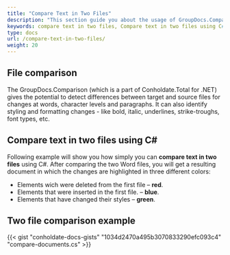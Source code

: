 ```yaml
---
title: "Compare Text in Two Files"
description: "This section guide you about the usage of GroupDocs.Comparison API which is a part of Conholdate.Total for .NET, can compare text in two files"
keywords: compare text in two files, Compare text in two files using C#
type: docs
url: /compare-text-in-two-files/
weight: 20
---
```

## File comparison

The GroupDocs.Comparison (which is a part of Conholdate.Total for .NET) gives the potential to detect differences between target and source files for changes at words, character levels and paragraphs. It can also identify styling and formatting changes - like bold, italic, underlines, strike-troughs, font types, etc.

## Compare text in two files using C#

Following example will show you how simply you can **compare text in two files** using C#. 
After comparing the two Word files, you will get a resulting document in which the changes are highlighted in three different colors:

- Elements wich were deleted from the first file – **red**.
- Elements that were inserted in the first file. – **blue**.
- Elements that have changed their styles – **green**.



## Two file comparison example

{{< gist "conholdate-docs-gists" "1034d2470a495b3070833290efc093c4" "compare-documents.cs" >}}


